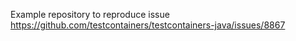 Example repository to reproduce issue https://github.com/testcontainers/testcontainers-java/issues/8867
